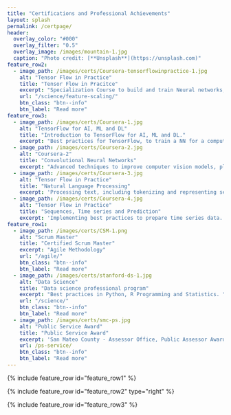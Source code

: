 ```yaml
---
title: "Certifications and Professional Achievements"
layout: splash
permalink: /certpage/
header:
  overlay_color: "#000"
  overlay_filter: "0.5"
  overlay_image: /images/mountain-1.jpg
  caption: "Photo credit: [**Unsplash**](https://unsplash.com)"
feature_row2:
  - image_path: /images/certs/Coursera-tensorflowinpractice-1.jpg
    alt: "Tensor Flow in Practice"
    title: "Tensor Flow in Pracitce"
    excerpt: "Specialization Course to build and train Neural networks, led by Laurence Moroney, AI Advocate of Google Brain.To add in TensorFlow Certification, coming soon!"
    url: "/science/feature-scaling/"
    btn_class: "btn--info"
    btn_label: "Read more"
feature_row3:
  - image_path: /images/certs/Coursera-1.jpg
    alt: "TensorFlow for AI, ML and DL"
    title: "Introduction to TensorFlow for AI, ML and DL."
    excerpt: "Best practices for TensorFlow, to train a NN for a computer vision application."
  - image_path: /images/certs/Coursera-2.jpg
    alt: "Coursera-2"
    title: "Convolutional Neural Networks"
    excerpt: "Advanced techniques to improve computer vision models, plotting loss and accuracy and exploring strategies to prevent overfitting, including augmentation and dropout. " 
  - image_path: /images/certs/Coursera-3.jpg
    alt: "Tensor Flow in Practice"
    title: "Natural Language Processing"
    excerpt: 'Processing text, including tokenizing and representing sentences as vectors. Applying RNNs, GRUs and LSTMs in TF.'
  - image_path: /images/certs/Coursera-4.jpg
    alt: "Tensor Flow in Practice"
    title: "Sequences, Time series and Prediction"
    excerpt: 'Implementing best practices to prepare time series data. Exploring RNNs and 1D ConvNets for prediction.'
feature_row1:
  - image_path: /images/certs/CSM-1.png
    alt: "Scrum Master"
    title: "Certified Scrum Master"
    excerpt: "Agile Methodology"
    url: "/agile/"
    btn_class: "btn--info"
    btn_label: "Read more" 
  - image_path: /images/certs/stanford-ds-1.jpg
    alt: "Data Science"
    title: "Data science professional program"
    excerpt: "Best practices in Python, R Programming and Statistics. "
    url: "/science/"
    btn_class: "btn--info"
    btn_label: "Read more"  
  - image_path: /images/certs/smc-ps.jpg
    alt: "Public Service Award"
    title: "Public Service Award"
    excerpt: 'San Mateo County - Assessor Office, Public Assessor Award'
    url: /ps-service/
    btn_class: "btn--info"
    btn_label: "Read more"
---
```


{% include feature_row id="feature_row1" %}

{% include feature_row id="feature_row2" type="right" %}

{% include feature_row id="feature_row3" %}

